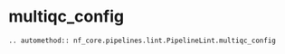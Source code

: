 # multiqc_config

```{eval-rst}
.. automethod:: nf_core.pipelines.lint.PipelineLint.multiqc_config
```
